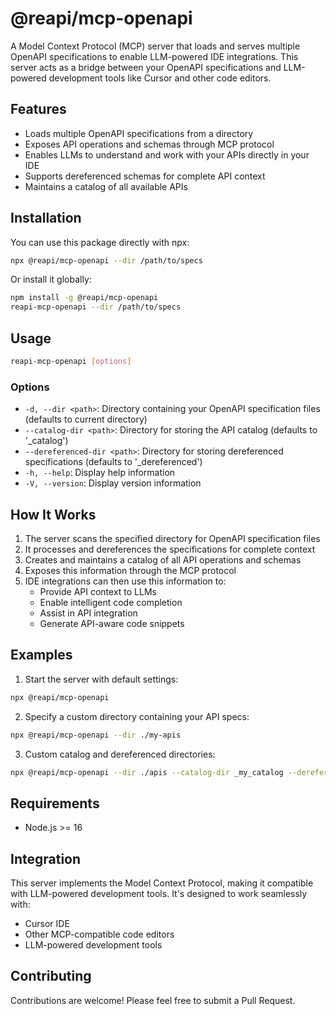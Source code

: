 # @reapi/mcp-openapi

A Model Context Protocol (MCP) server that loads and serves multiple OpenAPI specifications to enable LLM-powered IDE integrations. This server acts as a bridge between your OpenAPI specifications and LLM-powered development tools like Cursor and other code editors.

## Features

- Loads multiple OpenAPI specifications from a directory
- Exposes API operations and schemas through MCP protocol
- Enables LLMs to understand and work with your APIs directly in your IDE
- Supports dereferenced schemas for complete API context
- Maintains a catalog of all available APIs

## Installation

You can use this package directly with npx:

```bash
npx @reapi/mcp-openapi --dir /path/to/specs
```

Or install it globally:

```bash
npm install -g @reapi/mcp-openapi
reapi-mcp-openapi --dir /path/to/specs
```

## Usage

```bash
reapi-mcp-openapi [options]
```

### Options

- `-d, --dir <path>`: Directory containing your OpenAPI specification files (defaults to current directory)
- `--catalog-dir <path>`: Directory for storing the API catalog (defaults to '_catalog')
- `--dereferenced-dir <path>`: Directory for storing dereferenced specifications (defaults to '_dereferenced')
- `-h, --help`: Display help information
- `-V, --version`: Display version information

## How It Works

1. The server scans the specified directory for OpenAPI specification files
2. It processes and dereferences the specifications for complete context
3. Creates and maintains a catalog of all API operations and schemas
4. Exposes this information through the MCP protocol
5. IDE integrations can then use this information to:
   - Provide API context to LLMs
   - Enable intelligent code completion
   - Assist in API integration
   - Generate API-aware code snippets

## Examples

1. Start the server with default settings:
```bash
npx @reapi/mcp-openapi
```

2. Specify a custom directory containing your API specs:
```bash
npx @reapi/mcp-openapi --dir ./my-apis
```

3. Custom catalog and dereferenced directories:
```bash
npx @reapi/mcp-openapi --dir ./apis --catalog-dir _my_catalog --dereferenced-dir _my_dereferenced
```

## Requirements

- Node.js >= 16

## Integration

This server implements the Model Context Protocol, making it compatible with LLM-powered development tools. It's designed to work seamlessly with:

- Cursor IDE
- Other MCP-compatible code editors
- LLM-powered development tools

## Contributing

Contributions are welcome! Please feel free to submit a Pull Request. 